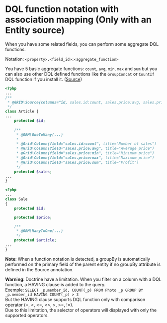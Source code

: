 DQL function notation with association mapping (Only with an Entity source)
===========================================================================

When you have some related fields, you can perform some aggregate DQL functions.

Notation: `<property>.<field_id>:<aggregate_function>`

You have 5 basic aggregate functions: `count`, `avg`, `min`, `max` and `sum` but you can also use other DQL defined functions like the `GroupConcat` or `CountIf` DQL function if you install it. ([Source](https://github.com/beberlei/DoctrineExtensions/blob/master/lib/DoctrineExtensions/Query/Mysql/))


```php
<?php
...
/**
 * @GRID\Source(columns="id, sales.id:count, sales.price:avg, sales.price:sum")
 */
class Article {
...
	protected $id;
	
    /**
     * @ORM\OneToMany(...)
     * 
     * @Grid\Column(field="sales.id:count", title="Number of sales")
     * @Grid\Column(field="sales.price:avg", title="Average price")
     * @Grid\Column(field="sales.price:min", title="Minimum price")
	 * @Grid\Column(field="sales.price:max", title="Maximum price")
	 * @Grid\Column(field="sales.price:sum", title="Profit")
     */
    protected $sales;    
...
}
```

```php
<?php
...
class Sale
{
	protected $id;

    protected $price;

    /**
     * @ORM\ManyToOne(...)
     */
    protected $article;	
...
}
```

**Note**: When a function notation is detected, a groupBy is automatically performed on the primary field of the parent entity if no groupBy attribute is defined in the Source annotation.

**Warning**: Doctrine have a limitation. When you filter on a column with a DQL function, a HAVING clause is added to the query.  
Exemple: `SELECT _p.member_id, COUNT(_p) FROM Photo _p GROUP BY _p.member_id HAVING COUNT(_p) > 3`  
But the HAVING clause supports DQL function only with comparison operator (=, <, <=, <>, >, >=, !=).  
Due to this limitation, the selector of operators will displayed with only the supported operators.